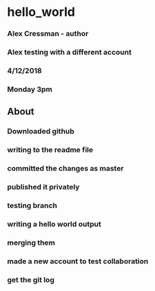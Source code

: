 # hello_world
### Alex Cressman - author
### Alex testing with a different account
### 4/12/2018
### Monday 3pm
## About

### Downloaded github
### writing to the readme file
### committed the changes as master
### published it privately
### testing branch
### writing a hello world output
### merging them
### made a new account to test collaboration
### get the git log 
